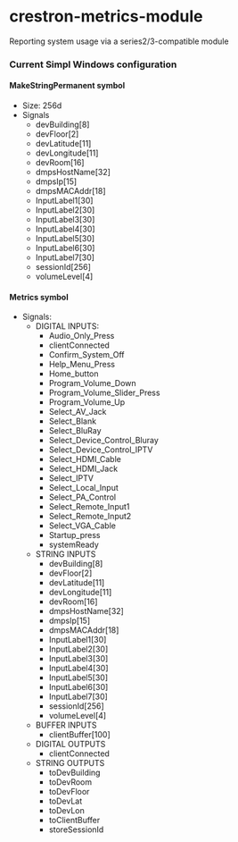 # crestron-metrics-module
Reporting system usage via a series2/3-compatible module

### Current Simpl Windows configuration

#### MakeStringPermanent symbol
- Size: 256d
- Signals
  - devBuilding[8]
  - devFloor[2]
  - devLatitude[11]
  - devLongitude[11]
  - devRoom[16]
  - dmpsHostName[32]
  - dmpsIp[15]
  - dmpsMACAddr[18]
  - InputLabel1[30]
  - InputLabel2[30]
  - InputLabel3[30]
  - InputLabel4[30]
  - InputLabel5[30]
  - InputLabel6[30]
  - InputLabel7[30]
  - sessionId[256]
  - volumeLevel[4]

#### Metrics symbol
- Signals:
  - DIGITAL INPUTS:
    - Audio_Only_Press
    - clientConnected
    - Confirm_System_Off
    - Help_Menu_Press
    - Home_button
    - Program_Volume_Down
    - Program_Volume_Slider_Press
    - Program_Volume_Up
    - Select_AV_Jack
    - Select_Blank
    - Select_BluRay
    - Select_Device_Control_Bluray
    - Select_Device_Control_IPTV
    - Select_HDMI_Cable
    - Select_HDMI_Jack
    - Select_IPTV
    - Select_Local_Input
    - Select_PA_Control
    - Select_Remote_Input1
    - Select_Remote_Input2
    - Select_VGA_Cable
    - Startup_press
    - systemReady
  - STRING INPUTS
    - devBuilding[8]
    - devFloor[2]
    - devLatitude[11]
    - devLongitude[11]
    - devRoom[16]
    - dmpsHostName[32]
    - dmpsIp[15]
    - dmpsMACAddr[18]
    - InputLabel1[30]
    - InputLabel2[30]
    - InputLabel3[30]
    - InputLabel4[30]
    - InputLabel5[30]
    - InputLabel6[30]
    - InputLabel7[30]
    - sessionId[256]
    - volumeLevel[4]
  - BUFFER INPUTS
    - clientBuffer[100]
  - DIGITAL OUTPUTS
    - clientConnected
  - STRING OUTPUTS
    - toDevBuilding
    - toDevRoom
    - toDevFloor
    - toDevLat
    - toDevLon
    - toClientBuffer
    - storeSessionId
